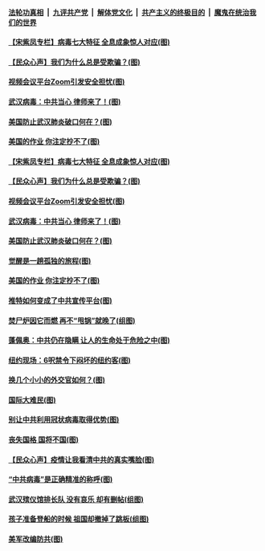 ####  [法轮功真相](../../../../basic/blob/master/README.md?t=03310830) &nbsp;|&nbsp; [九评共产党](../../../../9ping.md/blob/master/README.md?t=03310830) &nbsp;|&nbsp; [解体党文化](../../../../jtdwh.md/blob/master/README.md?t=03310830)  &nbsp;|&nbsp; [共产主义的终极目的](../../../../gczydzjmd.md/blob/master/README.md?t=03310830) &nbsp;|&nbsp; [魔鬼在统治我们的世界](../../../../mgztzwmdsj.md/blob/master/README.md?t=03310830) 

#### [【宋紫凤专栏】病毒七大特征 全息成象惊人对应(图)](../pages/p4/928054.md?t=03310830) 

#### [【民众心声】我们为什么总是受欺骗？(图)](../pages/p4/927790.md?t=03310830) 

#### [视频会议平台Zoom引发安全担忧(图)](../pages/p4/927970.md?t=03310830) 

#### [武汉病毒：中共当心 律师来了！(图)](../pages/p4/927981.md?t=03310830) 

#### [美国防止武汉肺炎破口何在？(图)](../pages/p4/927976.md?t=03310830) 

#### [美国的作业 你注定抄不了(图)](../pages/p4/927979.md?t=03310830) 

#### [【宋紫凤专栏】病毒七大特征 全息成象惊人对应(图)](../pages/p4/928054.md?t=03310830) 

#### [【民众心声】我们为什么总是受欺骗？(图)](../pages/p4/927790.md?t=03310830) 

#### [视频会议平台Zoom引发安全担忧(图)](../pages/p4/927970.md?t=03310830) 

#### [武汉病毒：中共当心 律师来了！(图)](../pages/p4/927981.md?t=03310830) 

#### [美国防止武汉肺炎破口何在？(图)](../pages/p4/927976.md?t=03310830) 

#### [觉醒是一趟孤独的旅程(图)](../pages/p4/927965.md?t=03310830) 

#### [美国的作业 你注定抄不了(图)](../pages/p4/927979.md?t=03310830) 

#### [推特如何变成了中共宣传平台(图)](../pages/p4/927973.md?t=03310830) 

#### [焚尸炉因它而燃 再不“甩锅”就晚了(组图)](../pages/p4/927898.md?t=03310830) 

#### [蓬佩奥：中共仍在隐瞒 让人的生命处于危险之中(图)](../pages/p4/927765.md?t=03310830) 

#### [纽约现场：6呎禁令下闷坏的纽约客(图)](../pages/p4/927888.md?t=03310830) 

#### [换几个小小的外交官如何？(图)](../pages/p4/927868.md?t=03310830) 

#### [国际大难民(图)](../pages/p4/927848.md?t=03310830) 

#### [别让中共利用冠状病毒取得优势(图)](../pages/p4/927796.md?t=03310830) 

#### [丧失国格 国将不国(图)](../pages/p4/927857.md?t=03310830) 

#### [【民众心声】疫情让我看清中共的真实嘴脸(图)](../pages/p4/926952.md?t=03310830) 

#### [“中共病毒”是正确精准的称呼(图)](../pages/p4/927839.md?t=03310830) 

#### [武汉殡仪馆排长队 没有哀乐 却有删帖(组图)](../pages/p4/927754.md?t=03310830) 

#### [孩子准备登船的时候 祖国却撤掉了跳板(组图)](../pages/p4/927755.md?t=03310830) 

#### [美军改编防共(图)](../pages/p4/927636.md?t=03310830) 

